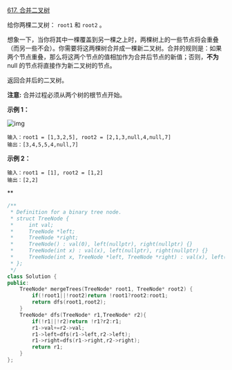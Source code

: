 [617. 合并二叉树](https://leetcode.cn/problems/merge-two-binary-trees/)



给你两棵二叉树： `root1` 和 `root2` 。

想象一下，当你将其中一棵覆盖到另一棵之上时，两棵树上的一些节点将会重叠（而另一些不会）。你需要将这两棵树合并成一棵新二叉树。合并的规则是：如果两个节点重叠，那么将这两个节点的值相加作为合并后节点的新值；否则，**不为** null 的节点将直接作为新二叉树的节点。

返回合并后的二叉树。

**注意:** 合并过程必须从两个树的根节点开始。

 

**示例 1：**

![img](https://assets.leetcode.com/uploads/2021/02/05/merge.jpg)

```
输入：root1 = [1,3,2,5], root2 = [2,1,3,null,4,null,7]
输出：[3,4,5,5,4,null,7]
```

**示例 2：**

```
输入：root1 = [1], root2 = [1,2]
输出：[2,2]
```



**

```cpp
/**
 * Definition for a binary tree node.
 * struct TreeNode {
 *     int val;
 *     TreeNode *left;
 *     TreeNode *right;
 *     TreeNode() : val(0), left(nullptr), right(nullptr) {}
 *     TreeNode(int x) : val(x), left(nullptr), right(nullptr) {}
 *     TreeNode(int x, TreeNode *left, TreeNode *right) : val(x), left(left), right(right) {}
 * };
 */
class Solution {
public:
    TreeNode* mergeTrees(TreeNode* root1, TreeNode* root2) {
        if(!root1||!root2)return !root1?root2:root1;
        return dfs(root1,root2);
    }
    TreeNode* dfs(TreeNode* r1,TreeNode* r2){
        if(!r1||!r2)return !r1?r2:r1;
        r1->val+=r2->val;
        r1->left=dfs(r1->left,r2->left);
        r1->right=dfs(r1->right,r2->right);
        return r1;
    }
};
```

